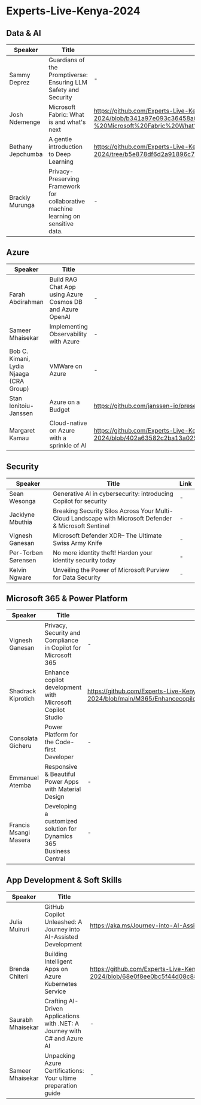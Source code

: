 # Experts-Live-Kenya-2024

## Data & AI
| Speaker | Title | Link |
|---------|-------|------|
| Sammy Deprez | Guardians of the Promptiverse: Ensuring LLM Safety and Security | - |
| Josh Ndemenge | Microsoft Fabric: What is and what's next | https://github.com/Experts-Live-Kenya/Experts-Live-Kenya-2024/blob/b341a97e093c36458a08f758fa0ac112f265de7c/Data%26AI/Experts%20Live%20-%20Microsoft%20Fabric%20What%20is%20and%20What%20next.pdf |
| Bethany Jepchumba | A gentle introduction to Deep Learning | https://github.com/Experts-Live-Kenya/Experts-Live-Kenya-2024/tree/b5e878df6d2a91896c752a86f5d9d4bb65fb5b7c/Data%26AI/A%20gentle%20Introduction%20to%20Deep%20Learning |
| Brackly Murunga | Privacy-Preserving Framework for collaborative machine learning on sensitive data. | - |
## Azure
| Speaker | Title | Link |
|---------|-------|------|
| Farah Abdirahman | Build RAG Chat App using Azure Cosmos DB and Azure OpenAI | - |
| Sameer Mhaisekar | Implementing Observability with Azure | - |
| Bob C. Kimani, Lydia Njaaga (CRA Group) | VMWare on Azure | - |
| Stan Ionitoiu-Janssen | Azure on a Budget | https://github.com/janssen-io/presentations/tree/main/azure-on-a-budget |
| Margaret Kamau | Cloud-native on Azure with a sprinkle of AI | https://github.com/Experts-Live-Kenya/Experts-Live-Kenya-2024/blob/402a63582c2ba13a025fa626d3a644f4d58562f9/Azure/Cloud%20Native%20with%20AI%20EXPERTSLIVE_MARGARETKAMAU.pdf |

## Security
| Speaker | Title | Link |
|---------|-------|------|
| Sean Wesonga | Generative AI in cybersecurity: introducing Copilot for security | - |
| Jacklyne Mbuthia | Breaking Security Silos Across Your Multi- Cloud Landscape with Microsoft Defender & Microsoft Sentinel | - |
| Vignesh Ganesan | Microsoft Defender XDR– The Ultimate Swiss Army Knife | - |
| Per-Torben Sørensen | No more identity theft! Harden your identity security today | - |
| Kelvin Ngware | Unveiling the Power of Microsoft Purview for Data Security | - |

## Microsoft 365 & Power Platform
| Speaker | Title | Link |
|---------|-------|------|
| Vignesh Ganesan | Privacy, Security and Compliance in Copilot for Microsoft 365 | - |
| Shadrack Kiprotich | Enhance copilot development with Microsoft Copilot Studio | https://github.com/Experts-Live-Kenya/Experts-Live-Kenya-2024/blob/main/M365/Enhancecopilotdevelopment_MicrosoftCopilotStudio.pdf |
| Consolata Gicheru | Power Platform for the Code-first Developer | - |
| Emmanuel Atemba | Responsive & Beautiful Power Apps with Material Design | - |
| Francis Msangi Masera | Developing a customized solution for Dynamics 365 Business Central  | - |

## App Development & Soft Skills
| Speaker | Title | Link |
|---------|-------|------|
| Julia Muiruri | GitHub Copilot Unleashed: A Journey into AI-Assisted Development | https://aka.ms/Journey-into-AI-Assisted-Coding |
| Brenda Chiteri | Building Intelligent Apps on Azure Kubernetes Service | https://github.com/Experts-Live-Kenya/Experts-Live-Kenya-2024/blob/68e0f8ee0bc5f44d08c88e65389a1768f887e5d4/App%26Innovation/Building%20Intelligent%20Apps%20on%20AKS.pdf |
| Saurabh Mhaisekar | Crafting AI-Driven Applications with .NET: A Journey with C# and Azure AI | - |
| Sameer Mhaisekar | Unpacking Azure Certifications: Your ultime preparation guide | - |
